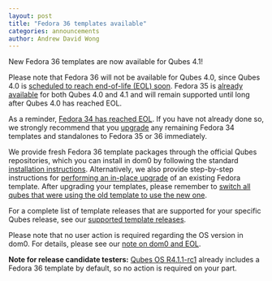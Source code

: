 ```yaml
---
layout: post
title: "Fedora 36 templates available"
categories: announcements
author: Andrew David Wong
---
```


New Fedora 36 templates are now available for Qubes 4.1!

Please note that Fedora 36 will not be available for Qubes 4.0, since
Qubes 4.0 is [scheduled to reach end-of-life (EOL) soon]. Fedora 35 is
[already available] for both Qubes 4.0 and 4.1 and will remain supported
until long after Qubes 4.0 has reached EOL.

As a reminder, [Fedora 34 has reached EOL]. If you have not already done
so, we strongly recommend that you [upgrade] any remaining Fedora 34
templates and standalones to Fedora 35 or 36 immediately.

We provide fresh Fedora 36 template packages through the official Qubes
repositories, which you can install in dom0 by following the standard
[installation instructions]. Alternatively, we also provide step-by-step
instructions for [performing an in-place upgrade] of an existing Fedora
template. After upgrading your templates, please remember to [switch all
qubes that were using the old template to use the new one][switching].

For a complete list of template releases that are supported for your
specific Qubes release, see our [supported template releases].

Please note that no user action is required regarding the OS version in
dom0. For details, please see our [note on dom0 and EOL].

**Note for release candidate testers:** [Qubes OS R4.1.1-rc1] already
includes a Fedora 36 template by default, so no action is required on
your part.


[scheduled to reach end-of-life (EOL) soon]: https://qubes-doc-rst.readthedocs.io/en/latest/user/downloading-installing-upgrading/supported-releases.html#qubes-os
[already available]: /news/2022/05/26/fedora-34-approaching-eol-fedora-35-templates-available/
[Fedora 34 has reached EOL]: /news/2022/06/07/fedora-34-eol/
[upgrade]: https://qubes-doc-rst.readthedocs.io/en/latest/user/templates/fedora/fedora.html#upgrading
[installation instructions]: https://qubes-doc-rst.readthedocs.io/en/latest/user/templates/fedora/fedora.html#installing
[performing an in-place upgrade]: /doc/templates/fedora/in-place-upgrade/
[switching]: https://qubes-doc-rst.readthedocs.io/en/latest/user/templates/templates.html#switching
[supported template releases]: https://qubes-doc-rst.readthedocs.io/en/latest/user/downloading-installing-upgrading/supported-releases.html#templates
[note on dom0 and EOL]: https://qubes-doc-rst.readthedocs.io/en/latest/user/downloading-installing-upgrading/supported-releases.html#note-on-dom0-and-eol
[Qubes OS R4.1.1-rc1]: /news/2022/06/27/qubes-4-1-1-rc1/
